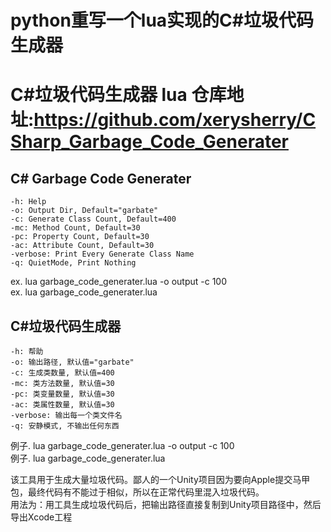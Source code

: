 
# python重写一个lua实现的C#垃圾代码生成器
# C#垃圾代码生成器 lua 仓库地址:https://github.com/xerysherry/CSharp_Garbage_Code_Generater
C# Garbage Code Generater
-------------------------
	-h: Help
	-o: Output Dir, Default="garbate"
	-c: Generate Class Count, Default=400
	-mc: Method Count, Default=30
	-pc: Property Count, Default=30
	-ac: Attribute Count, Default=30
	-verbose: Print Every Generate Class Name
	-q: QuietMode, Print Nothing

ex. lua garbage_code_generater.lua -o output -c 100  
ex. lua garbage_code_generater.lua

C#垃圾代码生成器
--------------
	-h: 帮助
	-o: 输出路径, 默认值="garbate"
	-c: 生成类数量, 默认值=400
	-mc: 类方法数量, 默认值=30
	-pc: 类变量数量, 默认值=30
	-ac: 类属性数量, 默认值=30
	-verbose: 输出每一个类文件名
	-q: 安静模式, 不输出任何东西

例子. lua garbage_code_generater.lua -o output -c 100  
例子. lua garbage_code_generater.lua  

该工具用于生成大量垃圾代码。鄙人的一个Unity项目因为要向Apple提交马甲包，最终代码有不能过于相似，所以在正常代码里混入垃圾代码。  
用法为：用工具生成垃圾代码后，把输出路径直接复制到Unity项目路径中，然后导出Xcode工程
 